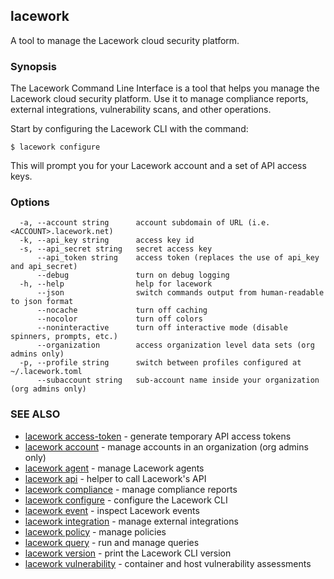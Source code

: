 ## lacework

A tool to manage the Lacework cloud security platform.

### Synopsis

The Lacework Command Line Interface is a tool that helps you manage the
Lacework cloud security platform. Use it to manage compliance reports,
external integrations, vulnerability scans, and other operations.

Start by configuring the Lacework CLI with the command:

    $ lacework configure

This will prompt you for your Lacework account and a set of API access keys.

### Options

```
  -a, --account string      account subdomain of URL (i.e. <ACCOUNT>.lacework.net)
  -k, --api_key string      access key id
  -s, --api_secret string   secret access key
      --api_token string    access token (replaces the use of api_key and api_secret)
      --debug               turn on debug logging
  -h, --help                help for lacework
      --json                switch commands output from human-readable to json format
      --nocache             turn off caching
      --nocolor             turn off colors
      --noninteractive      turn off interactive mode (disable spinners, prompts, etc.)
      --organization        access organization level data sets (org admins only)
  -p, --profile string      switch between profiles configured at ~/.lacework.toml
      --subaccount string   sub-account name inside your organization (org admins only)
```

### SEE ALSO

* [lacework access-token](lacework_access-token.md)	 - generate temporary API access tokens
* [lacework account](lacework_account.md)	 - manage accounts in an organization (org admins only)
* [lacework agent](lacework_agent.md)	 - manage Lacework agents
* [lacework api](lacework_api.md)	 - helper to call Lacework's API
* [lacework compliance](lacework_compliance.md)	 - manage compliance reports
* [lacework configure](lacework_configure.md)	 - configure the Lacework CLI
* [lacework event](lacework_event.md)	 - inspect Lacework events
* [lacework integration](lacework_integration.md)	 - manage external integrations
* [lacework policy](lacework_policy.md)	 - manage policies
* [lacework query](lacework_query.md)	 - run and manage queries
* [lacework version](lacework_version.md)	 - print the Lacework CLI version
* [lacework vulnerability](lacework_vulnerability.md)	 - container and host vulnerability assessments

